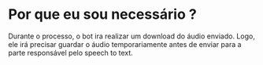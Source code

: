 # Por que eu sou necessário ?

Durante o processo, o bot ira realizar um download do áudio enviado. Logo, ele irá precisar guardar o áudio temporariamente antes de enviar para a parte responsável pelo speech to text.